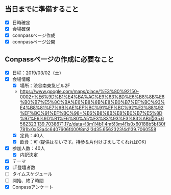 ## 当日までに準備すること
- [x] 日時確定
- [x] 会場確保
- [x] connpassページ作成
- [x] connpassページ公開

## Conpassページの作成に必要なこと
- [x] 日程：2019/03/02（土）
- [x] 会場情報
  - [x] 場所：渋谷南東急ビル2F
  * https://www.google.com/maps/place/%E3%80%92150-0002+%E6%9D%B1%E4%BA%AC%E9%83%BD%E6%B8%8B%E8%B0%B7%E5%8C%BA%E6%B8%8B%E8%B0%B7%EF%BC%93%E4%B8%81%E7%9B%AE%EF%BC%91%EF%BC%92%E2%88%92%EF%BC%91%EF%BC%98+%E6%B8%8B%E8%B0%B7%E5%8D%97%E6%9D%B1%E6%80%A5%E3%83%93%E3%83%AB/@35.6562323,139.7038671,17z/data=!3m1!4b1!4m5!3m4!1s0x60188b5bf30f781b:0x53a4c6407606f400!8m2!3d35.6562323!4d139.7060558
  - [x] 定員：40人
  - [x] 飲食：可 (提供はないです。持参＆片付けさえしてくれればOK)
- [x] 参加人数：40人
  - [x] 内訳決定
- [x] テーマ
- [x] LT登壇者数
- [ ] タイムスケジュール
- [ ] 開始、終了時間
- [x] Conpassアンケート

